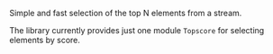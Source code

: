 Simple and fast selection of the top N elements from a stream.

The library currently provides just one module `Topscore` for selecting 
elements by score.
